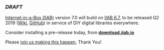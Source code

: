 ### _DRAFT_

[Internet-in-a-Box (IIAB)](http://internet-in-a-box.org) version 7.0 will build on [IIAB 6.7](https://github.com/iiab/iiab/wiki/IIAB-6.7-Release-Notes), to be released Q2 2019 ([Wiki](http://wiki.laptop.org/go/IIAB/7.0), [GitHub](https://github.com/iiab/iiab/milestone/5)) in service of DIY digital libraries everywhere.

Consider installing a pre-release today, from **[download.iiab.io](http://download.iiab.io)**

Please [join us making this happen](http://internet-in-a-box.org/pages/contributing.html), Thank You!